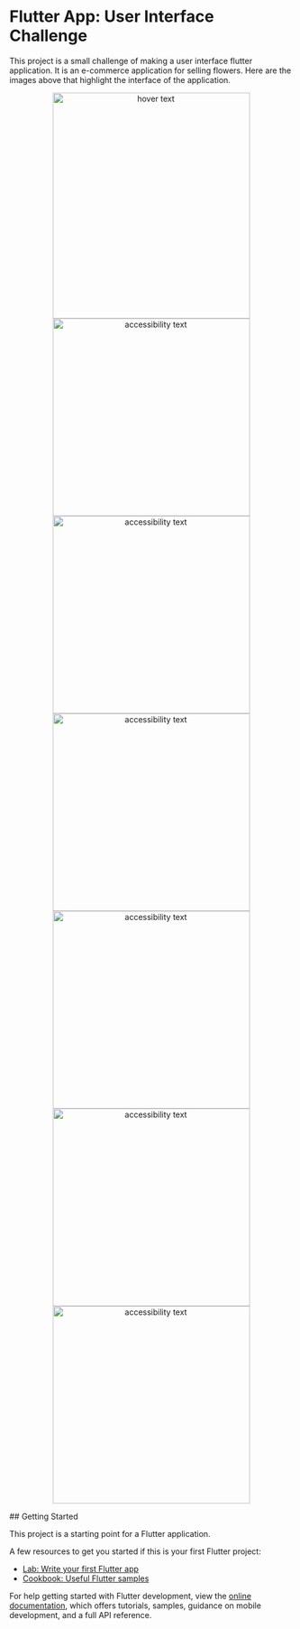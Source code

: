 # Flutter App: User Interface Challenge


This project is a small challenge of making a user interface flutter application. It is an e-commerce application for selling flowers. Here are the images above that highlight the interface of the application.
<p align="center">
  <img src="images_readme\plant_1-removebg-preview.png" width="350" height="400" title="hover text">
  <img src="images_readme\plant_2-removebg-preview.png" width="350" alt="accessibility text">
   <img src="images_readme\plant_3-removebg-preview.png" width="350" alt="accessibility text">
  <img src="images_readme\plant_4-removebg-preview.png" width="350" alt="accessibility text">
  <img src="images_readme\plant_5-removebg-preview.png" width="350" alt="accessibility text">
  <img src="images_readme\plant_7-removebg-preview.png" width="350" alt="accessibility text">
  <img src="images_readme\plant_8-removebg-preview.png" width="350" alt="accessibility text">

</p>
## Getting Started

This project is a starting point for a Flutter application.

A few resources to get you started if this is your first Flutter project:

- [Lab: Write your first Flutter app](https://docs.flutter.dev/get-started/codelab)
- [Cookbook: Useful Flutter samples](https://docs.flutter.dev/cookbook)

For help getting started with Flutter development, view the
[online documentation](https://docs.flutter.dev/), which offers tutorials,
samples, guidance on mobile development, and a full API reference.
